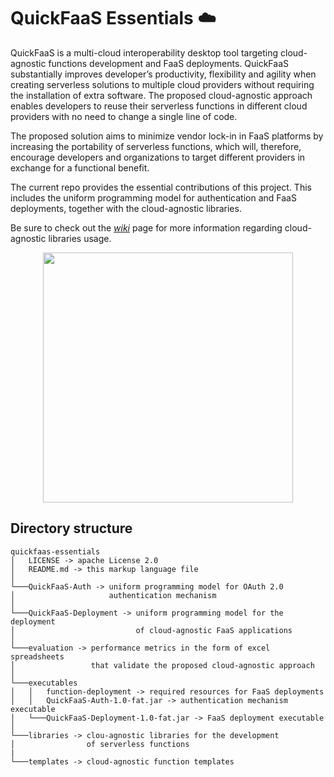 # QuickFaaS Essentials ☁️

QuickFaaS is a multi-cloud interoperability desktop tool targeting cloud-agnostic functions development and FaaS deployments. QuickFaaS substantially improves developer’s productivity, flexibility and agility when creating serverless solutions to multiple cloud providers without requiring the installation of extra software. The proposed cloud-agnostic approach enables developers to reuse their serverless functions in different cloud providers with no need to change a single line of code. 

The proposed solution aims to minimize vendor lock-in in FaaS platforms by increasing the portability of serverless functions, which will, therefore, encourage developers and organizations to target different providers in exchange for a functional benefit.

The current repo provides the essential contributions of this project. This includes the uniform programming model for authentication and FaaS deployments, together with the cloud-agnostic libraries.

Be sure to check out the [*wiki*](https://github.com/Pexers/quickfaas-essentials/wiki) page for more information regarding cloud-agnostic libraries usage.

<p align="center">
  <img src="https://user-images.githubusercontent.com/47757441/185813592-ed461efa-2c40-4d43-9024-d2cf3fc13324.png" width="400">
</p>

## Directory structure
```
quickfaas-essentials
│   LICENSE -> apache License 2.0 
│   README.md -> this markup language file
│
└───QuickFaaS-Auth -> uniform programming model for OAuth 2.0
│                     authentication mechanism
│
└───QuickFaaS-Deployment -> uniform programming model for the deployment
│                           of cloud-agnostic FaaS applications
│   
└───evaluation -> performance metrics in the form of excel spreadsheets
│                 that validate the proposed cloud-agnostic approach
│   
└───executables
│   │   function-deployment -> required resources for FaaS deployments
│   │   QuickFaaS-Auth-1.0-fat.jar -> authentication mechanism executable
│   └───QuickFaaS-Deployment-1.0-fat.jar -> FaaS deployment executable
│
└───libraries -> clou-agnostic libraries for the development
│                of serverless functions
|
└───templates -> cloud-agnostic function templates
```
